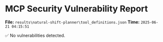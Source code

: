 # MCP Security Vulnerability Report
**File:** `results\natural-shift-planner\tool_definitions.json`
**Time:** `2025-06-21 04:15:51`

✅ No vulnerabilities detected.